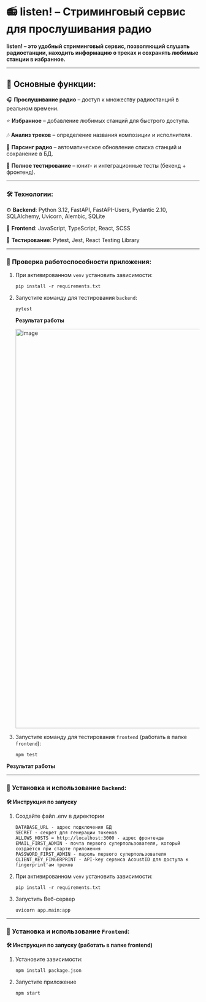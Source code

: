 # 📻 listen! – Стриминговый сервис для прослушивания радио

**listen! – это удобный стриминговый сервис, позволяющий слушать радиостанции, находить информацию о треках и сохранять любимые станции в избранное.**

---

## 🔧 Основные функции:

🎧 **Прослушивание радио** – доступ к множеству радиостанций в реальном времени.  

⭐ **Избранное** – добавление любимых станций для быстрого доступа.  

🎶 **Анализ треков** – определение названия композиции и исполнителя.  

🔄 **Парсинг радио** – автоматическое обновление списка станций и сохранение в БД.  

🧪 **Полное тестирование** – юнит- и интеграционные тесты (бекенд + фронтенд).

---

### 🛠 Технологии:

⚙️ **Backend**:
Python 3.12, FastAPI, FastAPI-Users, Pydantic 2.10, SQLAlchemy, Uvicorn, Alembic, SQLite

📱 **Frontend**:
JavaScript, TypeScript, React, SCSS

🧪 **Тестирование**:
Pytest, Jest, React Testing Library

---

### 🧪 Проверка работоспособности приложения:

1. При активированном `venv` установить зависимости:
   
   ```
   pip install -r requirements.txt
   ```

2. Запустите команду для тестирования `backend`:

   ```
   pytest
   ```

   **Результат работы**

   <img width="1040" alt="image" src="https://github.com/user-attachments/assets/4d659480-bce1-464e-9497-6bdf6d60862f" />

3. Запустите команду для тестирования `frontend` (работать в папке `frontend`):

   ```
   npm test
   ```

  **Результат работы**
  



---

### 🚀 Установка и использование `Backend`:
**🛠️ Инструкция по запуску**

1. Создайте файл .env в директории

   ```
   DATABASE_URL - адрес подключения БД
   SECRET - секрет для генерации токенов
   ALLOWS_HOSTS = http://localhost:3000 - адрес фронтенда
   EMAIL_FIRST_ADMIN - почта первого суперпользователя, который создается при старте приложения
   PASSWORD_FIRST_ADMIN - пароль первого суперпользователя
   CLIENT_KEY_FINGERPRINT - API-key сервиса AcoustID для доступа к fingerprint'ам треков
   ```

2. При активированном `venv` установить зависимости:
   
   ```
   pip install -r requirements.txt
   ```

4. Запустить Веб-сервер

   ```
   uvicorn app.main:app
   ```
---

### 🚀 Установка и использование `Frontend`:
**🛠️ Инструкция по запуску (работать в папке frontend)**

1. Установите зависимости:
   
   ```
   npm install package.json
   ```

2. Запустите приложение

   ```
   npm start
   ```
